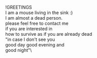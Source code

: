 !GREETINGS\
I am a mouse living in the sink :)\
I am almost a dead person.\
please feel free to contact me \
if you are interested in \
how to survive as if you are already dead\
"in case I don't see you\
good day good evening and\
good night"\

